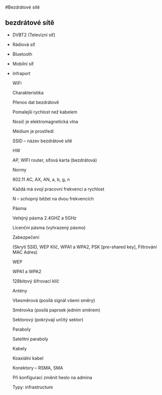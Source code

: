 #Bezdrátové sítě 

## bezdrátové sítě 

* DVBT2 (Televizní síť) 

* Rádiová síť 

* Bluetooth 

* Mobilní síť 

* Infraport 

    WiFi 

    Charakteristika 

    Přenos dat bezdrátově 

    Pomalejší rychlost než kabelem 

    Nosič je elektromagnetická vlna 

    Médium je prostředí 

    SSID – název bezdrátové sítě 

    HW 

    AP, WIFI router, síťová karta (bezdrátová) 

    Normy 

    802.11 AC, AX, AN, a, b, g, n 

    Každá má svojí pracovní frekvenci a rychlost 

    N – schopný běžet na dvou frekvencích 

    Pásma 

    Veřejný pásma 2.4GHZ a 5GHz 

    Licenční pásma (vyhrazený pásmo) 

    Zabezpečení  

    (Skrytí SSID, WEP Klíč, WPA1 a WPA2, PSK [pre-shared key], Filtrování MAC Adres) 

    WEP 

     

    WPA1 a WPA2 

    128bitový šifrovací klíč 

    Antény 

    Všesměrová (posílá signál všemi směry) 

    Směrovka (posílá paprsek jedním směrem) 

    Sektorový (pokrývají určitý sektor) 

    Paraboly 

    Satelitní paraboly 

    Kabely 

    Koaxiální kabel 

    Konektory – RSMA, SMA 

    Při konfiguraci změnit heslo na admina 

    Typy: infrastructure 
